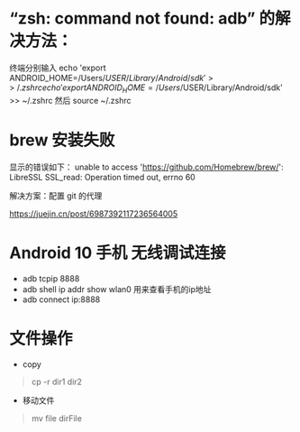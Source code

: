 # “zsh: command not found: adb” 的解决方法：

终端分别输入
echo 'export ANDROID_HOME=/Users/$USER/Library/Android/sdk' >> ~/.zshrc
echo 'export ANDROID_HOME=/Users/$USER/Library/Android/sdk' >> ~/.zshrc
然后
source ~/.zshrc

# brew 安装失败

显示的错误如下：
unable to access 'https://github.com/Homebrew/brew/': LibreSSL SSL_read: Operation timed out, errno 60

解决方案：配置 git 的代理

https://juejin.cn/post/6987392117236564005


# Android  10 手机 无线调试连接

 - adb tcpip 8888
 -  adb shell ip addr show wlan0       用来查看手机的ip地址
-  adb connect  ip:8888


# 文件操作


- copy 
> cp -r dir1 dir2

- 移动文件
> mv file  dirFile